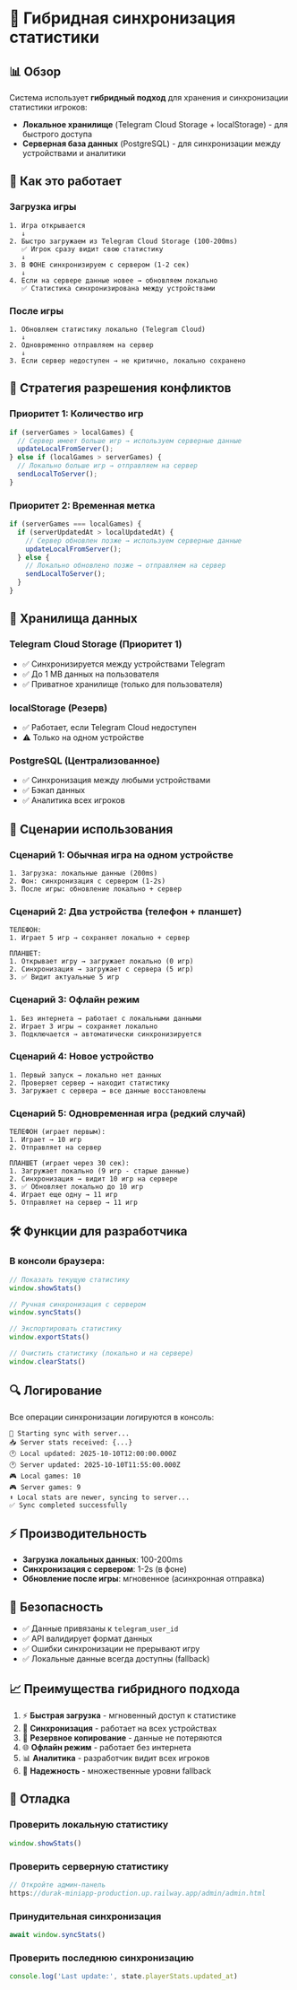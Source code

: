 # 🔄 Гибридная синхронизация статистики

## 📊 Обзор

Система использует **гибридный подход** для хранения и синхронизации статистики игроков:
- **Локальное хранилище** (Telegram Cloud Storage + localStorage) - для быстрого доступа
- **Серверная база данных** (PostgreSQL) - для синхронизации между устройствами и аналитики

## 🎯 Как это работает

### Загрузка игры

```
1. Игра открывается
   ↓
2. Быстро загружаем из Telegram Cloud Storage (100-200ms)
   ✅ Игрок сразу видит свою статистику
   ↓
3. В ФОНЕ синхронизируем с сервером (1-2 сек)
   ↓
4. Если на сервере данные новее → обновляем локально
   ✅ Статистика синхронизирована между устройствами
```

### После игры

```
1. Обновляем статистику локально (Telegram Cloud)
   ↓
2. Одновременно отправляем на сервер
   ↓
3. Если сервер недоступен → не критично, локально сохранено
```

## 🔧 Стратегия разрешения конфликтов

### Приоритет 1: Количество игр
```javascript
if (serverGames > localGames) {
  // Сервер имеет больше игр → используем серверные данные
  updateLocalFromServer();
} else if (localGames > serverGames) {
  // Локально больше игр → отправляем на сервер
  sendLocalToServer();
}
```

### Приоритет 2: Временная метка
```javascript
if (serverGames === localGames) {
  if (serverUpdatedAt > localUpdatedAt) {
    // Сервер обновлен позже → используем серверные данные
    updateLocalFromServer();
  } else {
    // Локально обновлено позже → отправляем на сервер
    sendLocalToServer();
  }
}
```

## 💾 Хранилища данных

### Telegram Cloud Storage (Приоритет 1)
- ✅ Синхронизируется между устройствами Telegram
- ✅ До 1 MB данных на пользователя
- ✅ Приватное хранилище (только для пользователя)

### localStorage (Резерв)
- ✅ Работает, если Telegram Cloud недоступен
- ⚠️ Только на одном устройстве

### PostgreSQL (Централизованное)
- ✅ Синхронизация между любыми устройствами
- ✅ Бэкап данных
- ✅ Аналитика всех игроков

## 📱 Сценарии использования

### Сценарий 1: Обычная игра на одном устройстве
```
1. Загрузка: локальные данные (200ms)
2. Фон: синхронизация с сервером (1-2s)
3. После игры: обновление локально + сервер
```

### Сценарий 2: Два устройства (телефон + планшет)
```
ТЕЛЕФОН:
1. Играет 5 игр → сохраняет локально + сервер

ПЛАНШЕТ:
1. Открывает игру → загружает локально (0 игр)
2. Синхронизация → загружает с сервера (5 игр)
3. ✅ Видит актуальные 5 игр
```

### Сценарий 3: Офлайн режим
```
1. Без интернета → работает с локальными данными
2. Играет 3 игры → сохраняет локально
3. Подключается → автоматически синхронизируется
```

### Сценарий 4: Новое устройство
```
1. Первый запуск → локально нет данных
2. Проверяет сервер → находит статистику
3. Загружает с сервера → все данные восстановлены
```

### Сценарий 5: Одновременная игра (редкий случай)
```
ТЕЛЕФОН (играет первым):
1. Играет → 10 игр
2. Отправляет на сервер

ПЛАНШЕТ (играет через 30 сек):
1. Загружает локально (9 игр - старые данные)
2. Синхронизация → видит 10 игр на сервере
3. ✅ Обновляет локально до 10 игр
4. Играет еще одну → 11 игр
5. Отправляет на сервер → 11 игр
```

## 🛠️ Функции для разработчика

### В консоли браузера:

```javascript
// Показать текущую статистику
window.showStats()

// Ручная синхронизация с сервером
window.syncStats()

// Экспортировать статистику
window.exportStats()

// Очистить статистику (локально и на сервере)
window.clearStats()
```

## 🔍 Логирование

Все операции синхронизации логируются в консоль:

```
🔄 Starting sync with server...
📥 Server stats received: {...}
🕐 Local updated: 2025-10-10T12:00:00.000Z
🕐 Server updated: 2025-10-10T11:55:00.000Z
🎮 Local games: 10
🎮 Server games: 9
⬆️ Local stats are newer, syncing to server...
✅ Sync completed successfully
```

## ⚡ Производительность

- **Загрузка локальных данных**: 100-200ms
- **Синхронизация с сервером**: 1-2s (в фоне)
- **Обновление после игры**: мгновенное (асинхронная отправка)

## 🔐 Безопасность

- ✅ Данные привязаны к `telegram_user_id`
- ✅ API валидирует формат данных
- ✅ Ошибки синхронизации не прерывают игру
- ✅ Локальные данные всегда доступны (fallback)

## 📈 Преимущества гибридного подхода

1. ⚡ **Быстрая загрузка** - мгновенный доступ к статистике
2. 🔄 **Синхронизация** - работает на всех устройствах
3. 💾 **Резервное копирование** - данные не потеряются
4. 🌐 **Офлайн режим** - работает без интернета
5. 📊 **Аналитика** - разработчик видит всех игроков
6. 🎯 **Надежность** - множественные уровни fallback

## 🐛 Отладка

### Проверить локальную статистику
```javascript
window.showStats()
```

### Проверить серверную статистику
```javascript
// Откройте админ-панель
https://durak-miniapp-production.up.railway.app/admin/admin.html
```

### Принудительная синхронизация
```javascript
await window.syncStats()
```

### Проверить последнюю синхронизацию
```javascript
console.log('Last update:', state.playerStats.updated_at)
```

